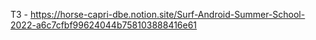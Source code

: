 ТЗ - https://horse-capri-dbe.notion.site/Surf-Android-Summer-School-2022-a6c7cfbf99624044b758103888416e61
